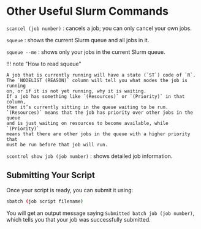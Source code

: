 # Other Useful Slurm Commands

`scancel (job number)` : cancels a job; you can only cancel your own jobs.

`squeue` : shows the current Slurm queue and all jobs in it.

`squeue --me` : shows only your jobs in the current Slurm queue.

!!! note "How to read squeue"

    A job that is currently running will have a state (`ST`) code of `R`.
    The `NODELIST (REASON)` column will tell you what nodes the job is running
    on, or if it is not yet running, why it is waiting.
    If a job has something like `(Resources)` or `(Priority)` in that column,
    then it’s currently sitting in the queue waiting to be run.
    `(Resources)` means that the job has priority over other jobs in the queue
    and is just waiting on resources to become available, while `(Priority)`
    means that there are other jobs in the queue with a higher priority that
    must be run before that job will run.

`scontrol show job (job number)` : shows detailed job information.

## Submitting Your Script

Once your script is ready, you can submit it using:
```bash
sbatch (job script filename)
```

You will get an output message saying `Submitted batch job (job number)`, which
tells you that your job was successfully submitted.

